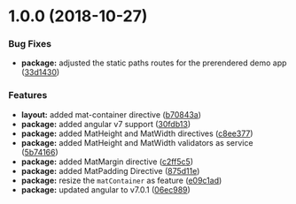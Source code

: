 <a name="1.0.0"></a>
# 1.0.0 (2018-10-27)


### Bug Fixes

* **package:** adjusted the static paths routes for the prerendered demo app ([33d1430](https://github.com/angular-material-extensions/layout/commit/33d1430))


### Features

* **layout:** added mat-container directive ([b70843a](https://github.com/angular-material-extensions/layout/commit/b70843a))
* **package:** added angular v7 support ([30fdb13](https://github.com/angular-material-extensions/layout/commit/30fdb13))
* **package:** added MatHeight and MatWidth directives ([c8ee377](https://github.com/angular-material-extensions/layout/commit/c8ee377))
* **package:** added MatHeight and MatWidth validators as service ([5b74166](https://github.com/angular-material-extensions/layout/commit/5b74166))
* **package:** added MatMargin directive ([c2ff5c5](https://github.com/angular-material-extensions/layout/commit/c2ff5c5))
* **package:** added MatPadding Directive ([875d11e](https://github.com/angular-material-extensions/layout/commit/875d11e))
* **package:** resize the `matContainer` as feature ([e09c1ad](https://github.com/angular-material-extensions/layout/commit/e09c1ad))
* **package:** updated angular to v7.0.1 ([06ec989](https://github.com/angular-material-extensions/layout/commit/06ec989))



